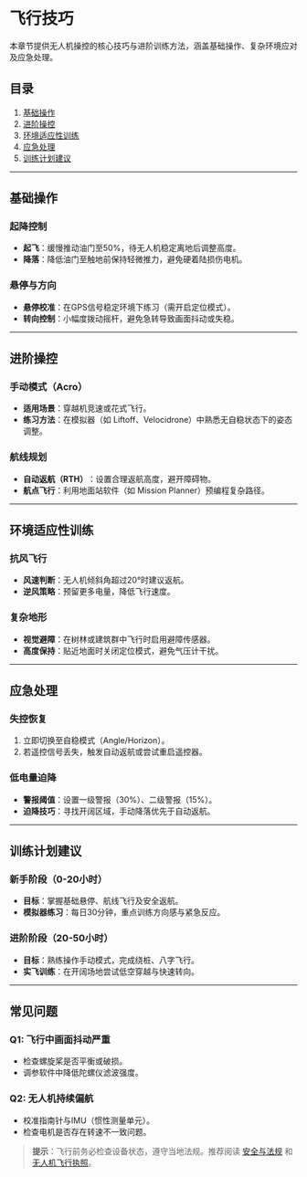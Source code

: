 # 飞行技巧

本章节提供无人机操控的核心技巧与进阶训练方法，涵盖基础操作、复杂环境应对及应急处理。

## 目录
1. [基础操作](#基础操作)
2. [进阶操控](#进阶操控)
3. [环境适应性训练](#环境适应性训练)
4. [应急处理](#应急处理)
5. [训练计划建议](#训练计划建议)

---

## 基础操作
### 起降控制
- ​**起飞**​：缓慢推动油门至50%，待无人机稳定离地后调整高度。
- ​**降落**​：降低油门至触地前保持轻微推力，避免硬着陆损伤电机。

### 悬停与方向
- ​**悬停校准**​：在GPS信号稳定环境下练习（需开启定位模式）。
- ​**转向控制**​：小幅度拨动摇杆，避免急转导致画面抖动或失稳。

---

## 进阶操控
### 手动模式（Acro）
- ​**适用场景**​：穿越机竞速或花式飞行。
- ​**练习方法**​：在模拟器（如 Liftoff、Velocidrone）中熟悉无自稳状态下的姿态调整。

### 航线规划
- ​**自动返航（RTH）​**​：设置合理返航高度，避开障碍物。
- ​**航点飞行**​：利用地面站软件（如 Mission Planner）预编程复杂路径。

---

## 环境适应性训练
### 抗风飞行
- ​**风速判断**​：无人机倾斜角超过20°时建议返航。
- ​**逆风策略**​：预留更多电量，降低飞行速度。

### 复杂地形
- ​**视觉避障**​：在树林或建筑群中飞行时启用避障传感器。
- ​**高度保持**​：贴近地面时关闭定位模式，避免气压计干扰。

---

## 应急处理
### 失控恢复
1. 立即切换至自稳模式（Angle/Horizon）。
2. 若遥控信号丢失，触发自动返航或尝试重启遥控器。

### 低电量迫降
- ​**警报阈值**​：设置一级警报（30%）、二级警报（15%）。
- ​**迫降技巧**​：寻找开阔区域，手动降落优先于自动返航。

---

## 训练计划建议
### 新手阶段（0-20小时）
- ​**目标**​：掌握基础悬停、航线飞行及安全返航。
- ​**模拟器练习**​：每日30分钟，重点训练方向感与紧急反应。

### 进阶阶段（20-50小时）
- ​**目标**​：熟练操作手动模式，完成绕桩、八字飞行。
- ​**实飞训练**​：在开阔场地尝试低空穿越与快速转向。

---

## 常见问题
### Q1: 飞行中画面抖动严重
- 检查螺旋桨是否平衡或破损。
- 调参软件中降低陀螺仪滤波强度。

### Q2: 无人机持续偏航
- 校准指南针与IMU（惯性测量单元）。
- 检查电机是否存在转速不一致问题。

> ​**提示**​：飞行前务必检查设备状态，遵守当地法规。推荐阅读 [安全与法规](../safety/README.md) 和 [无人机飞行执照](../license/README.md)。